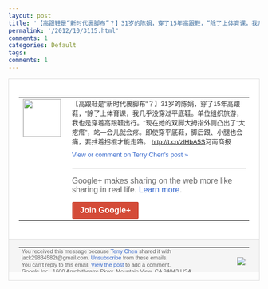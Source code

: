 ```yaml
---
layout: post
title: '【高跟鞋是“新时代裹脚布”？】31岁的陈娟，穿了15年高跟鞋，“除了上体育课，我几...'
permalink: '/2012/10/3115.html'
comments: 1
categories: Default
tags: 
comments: 1
---
```

<div style="border:solid 1px #dfdfdf;color:#686868;font:13px Arial"><div style="background-color:#fff;padding:20px;"><table cellpadding="0" cellspacing="0"><tr><td style="padding-right:15px;vertical-align:top"><a href="https://plus.google.com/_/notifications/emlink?emrecipient=110200756825219614165&amp;emid=CIDS57LchLMCFSQlcAoddEIAAA&amp;path=%2F108643996575278738906&amp;dt=1350362520489&amp;uob=8"><img height="75" src="https://lh3.googleusercontent.com/-KKRGTyJ5Bl0/AAAAAAAAAAI/AAAAAAAAEEY/jllxqER5dCk/s75-c-k-a/photo.jpg" style="border:solid 1px #cccccc;" width="75"/></a></td><td style="width:578px;color:#333;font:13px Arial;vertical-align:top"><div style="padding-bottom:10px">【高跟鞋是"新时代裹脚布"？】31岁的陈<wbr/>娟，穿了15年高跟鞋，"除了上体育课，我<wbr/>几乎没穿过平底鞋。单位组织旅游，我也是穿<wbr/>着高跟鞋出行。"现在她的双脚大拇指外侧凸<wbr/>出了"大疙瘩"，站一会儿就会疼。即使穿平<wbr/>底鞋，脚后跟、小腿也会痛，要拄着拐棍才能<wbr/>走路。 <a class="ot-anchor" href="http://t.cn/zlHbA5S">http://t.cn/zlHbA5S</a>河<wbr/>南商报</div><a href="https://plus.google.com/_/notifications/emlink?emrecipient=110200756825219614165&amp;emid=CIDS57LchLMCFSQlcAoddEIAAA&amp;path=%2F108643996575278738906%2Fposts%2Faox3N8vKSAi%3Fgpinv%3DAMIXal87vZ58lrdSkIULBAtyqYbvKfrqmzgKaidZIA91VlCqZhMpBN38nR5Id-dhsBj-D4A76vzwIoFVQEcgRWYBOJdmTQwuFo2ppFG6mojOmcUlE7h7I-w&amp;dt=1350362520489&amp;uob=8" style="color:#3366CC;text-decoration:none">View or comment on Terry Chen's post »</a><div style="margin-top:20px;border-top:solid 1px #dfdfdf"><div style="padding:15px 0;color:#686868;font:16px Arial">Google+ makes sharing on the web more like sharing in real life. <a href="http://www.google.com/+/learnmore/" style="color:#3366CC;text-decoration:none">Learn more</a>.</div><a href="https://plus.google.com/_/notifications/emlink?emrecipient=110200756825219614165&amp;emid=CIDS57LchLMCFSQlcAoddEIAAA&amp;path=%2F%3Fgpinv%3DAMIXal87vZ58lrdSkIULBAtyqYbvKfrqmzgKaidZIA91VlCqZhMpBN38nR5Id-dhsBj-D4A76vzwIoFVQEcgRWYBOJdmTQwuFo2ppFG6mojOmcUlE7h7I-w&amp;dt=1350362520489&amp;uob=8" style="display:inline-block;padding:7px 15px;background-color:#d44b38; color:#fff;font-size:16px; font-weight:bold;border-radius:2px;-webkit-border-radius:2px; -moz-border-radius:2px;border:solid 1px #c43b28; white-space:nowrap;text-decoration:none">Join Google+</a></div></td></tr></table></div><div style="border-top:solid 1px #dfdfdf;padding:0 20px; background-color:#f5f5f5"><table cellpadding="0" cellspacing="0" style="height:50px"><tbody><tr><td style="vertical-align:middle;width:100%; color:#636363;font:11px Arial; line-height:120%">You received this message because <a href="https://plus.google.com/_/notifications/emlink?emrecipient=110200756825219614165&amp;emid=CIDS57LchLMCFSQlcAoddEIAAA&amp;path=%2F108643996575278738906%3Fgpinv%3DAMIXal87vZ58lrdSkIULBAtyqYbvKfrqmzgKaidZIA91VlCqZhMpBN38nR5Id-dhsBj-D4A76vzwIoFVQEcgRWYBOJdmTQwuFo2ppFG6mojOmcUlE7h7I-w&amp;dt=1350362520489&amp;uob=8" style="color:#3366CC;text-decoration:none">Terry Chen</a> shared it with jack29834582t@gmail.com. <a href="https://plus.google.com/_/notifications/emlink?emrecipient=110200756825219614165&amp;emid=CIDS57LchLMCFSQlcAoddEIAAA&amp;path=%2F_%2Fnonplus%2Femailsettings%3Fgpinv%3DAMIXal87vZ58lrdSkIULBAtyqYbvKfrqmzgKaidZIA91VlCqZhMpBN38nR5Id-dhsBj-D4A76vzwIoFVQEcgRWYBOJdmTQwuFo2ppFG6mojOmcUlE7h7I-w%26est%3DADH5u8UR9pVsca2f0m1M6CH07K1uTnCQkH41wjrlCqnbihCJsF97Qtefy2GK-tr6bTaMlR_6WlEkM5X6NUdLKVFSxw47vF9gkzxBc3_FeWx6bX1RRjzOK17nr_AOksbJlyLeLYFGz2LGw9aF2C3ZQkYPr80KIzoq7Q&amp;dt=1350362520489&amp;uob=8" style="color:#3366CC;text-decoration:none">Unsubscribe</a> from these emails.<br/>You can't reply to this email. <a href="https://plus.google.com/_/notifications/emlink?emrecipient=110200756825219614165&amp;emid=CIDS57LchLMCFSQlcAoddEIAAA&amp;path=%2F108643996575278738906%2Fposts%2Faox3N8vKSAi%3Fgpinv%3DAMIXal87vZ58lrdSkIULBAtyqYbvKfrqmzgKaidZIA91VlCqZhMpBN38nR5Id-dhsBj-D4A76vzwIoFVQEcgRWYBOJdmTQwuFo2ppFG6mojOmcUlE7h7I-w&amp;dt=1350362520489&amp;uob=8" style="color:#3366CC;text-decoration:none">View the post</a> to add a comment.<br/>Google Inc., 1600 Amphitheatre Pkwy, Mountain View, CA 94043 USA<br/></td><td><img src="https://ssl.gstatic.com/s2/oz/images/notifications/logo/google-plus-6617a72bb36cc548861652780c9e6ff1.png"/></td></tr></tbody></table></div></div>